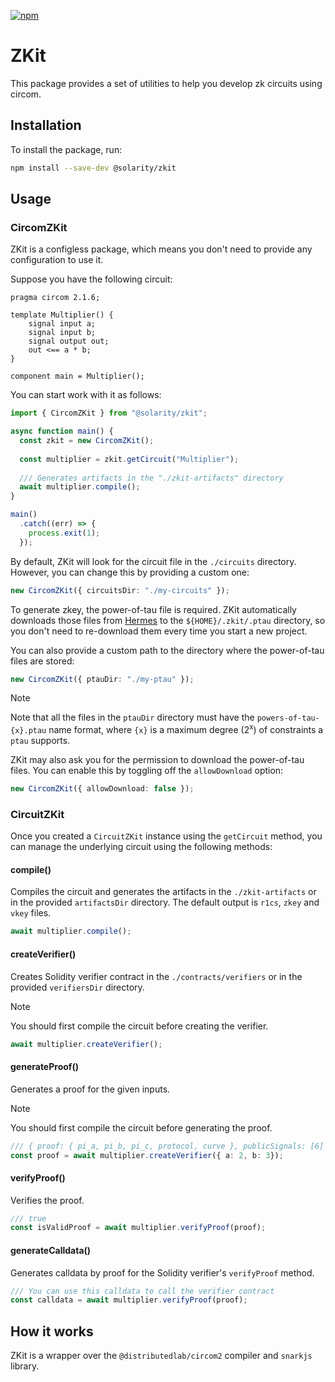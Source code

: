 [![npm](https://img.shields.io/npm/v/@solarity/zkit.svg)](https://www.npmjs.com/package/@solarity/zkit)

# ZKit

This package provides a set of utilities to help you develop zk circuits using circom.

## Installation

To install the package, run:

```bash
npm install --save-dev @solarity/zkit
```

## Usage

### CircomZKit

ZKit is a configless package, which means you don't need to provide any configuration to use it.

Suppose you have the following circuit:

```circom
pragma circom 2.1.6;

template Multiplier() {
    signal input a;
    signal input b;
    signal output out;
    out <== a * b;
}

component main = Multiplier();
```

You can start work with it as follows:

```typescript
import { CircomZKit } from "@solarity/zkit";

async function main() {
  const zkit = new CircomZKit();
  
  const multiplier = zkit.getCircuit("Multiplier");
  
  /// Generates artifacts in the "./zkit-artifacts" directory
  await multiplier.compile();
}

main()
  .catch((err) => {
    process.exit(1);
  });
```

By default, ZKit will look for the circuit file in the `./circuits` directory. However, you can change this by providing a custom one:

```typescript
new CircomZKit({ circuitsDir: "./my-circuits" });
```

To generate zkey, the power-of-tau file is required. ZKit automatically downloads those files from [Hermes](https://hermez.s3-eu-west-1.amazonaws.com/) to the `${HOME}/.zkit/.ptau` directory, so you don't need to re-download them every time you start a new project.

You can also provide a custom path to the directory where the power-of-tau files are stored:

```typescript
new CircomZKit({ ptauDir: "./my-ptau" });
```

> [!NOTE]
> Note that all the files in the `ptauDir` directory must have the `powers-of-tau-{x}.ptau` name format, where `{x}` is a maximum degree (2<sup>x</sup>) of constraints a `ptau` supports.

ZKit may also ask you for the permission to download the power-of-tau files. You can enable this by toggling off the `allowDownload` option:

```typescript
new CircomZKit({ allowDownload: false });
```

### CircuitZKit

Once you created a `CircuitZKit` instance using the `getCircuit` method, you can manage the underlying circuit using the following methods:

#### compile()

Compiles the circuit and generates the artifacts in the `./zkit-artifacts` or in the provided `artifactsDir` directory. The default output is `r1cs`, `zkey` and `vkey` files.

```typescript
await multiplier.compile();
```

#### createVerifier()

Creates Solidity verifier contract  in the `./contracts/verifiers` or in the provided `verifiersDir` directory. 

> [!NOTE]
> You should first compile the circuit before creating the verifier.

```typescript
await multiplier.createVerifier();
```

#### generateProof()

Generates a proof for the given inputs.

> [!NOTE]
> You should first compile the circuit before generating the proof.

```typescript
/// { proof: { pi_a, pi_b, pi_c, protocol, curve }, publicSignals: [6] }
const proof = await multiplier.createVerifier({ a: 2, b: 3});
```

#### verifyProof()

Verifies the proof.

```typescript
/// true
const isValidProof = await multiplier.verifyProof(proof);
```

#### generateCalldata()

Generates calldata by proof for the Solidity verifier's `verifyProof` method.

```typescript
/// You can use this calldata to call the verifier contract
const calldata = await multiplier.verifyProof(proof);
```

## How it works

ZKit is a wrapper over the `@distributedlab/circom2` compiler and `snarkjs` library.

